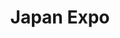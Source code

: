 ---
title: "Japan Expo"
address: "Somewhere"
postalCode: "75000"
city: "Paris"
label: "JE"
when: 2020-07-04
description: "Lorem ipsum dolor sit amet, consectetur adipiscing elit, sed do eiusmod tempor incididunt ut labore et dolore magna aliqua. Ut enim ad minim veniam, quis nostrud exercitation ullamco laboris nisi ut aliquip ex ea commodo consequat. Duis aute irure dolor in reprehenderit in voluptate velit esse cillum dolore eu fugiat nulla pariatur. Excepteur sint occaecat cupidatat non proident, sunt in culpa qui officia deserunt mollit anim id est laborum."
photos: ["https://encrypted-tbn0.gstatic.com/images?q=tbn:ANd9GcRaFQNNe-8V9IkxeC7SQXqTdzM6EicFFlBLVdPufFKlIRrxvgqF", "http://image.jeuxvideo.com/medias-md/149857/1498573055-6660-card.jpg"]
draft: true
important: true
association: "cinemots"
upcoming: false
archived: false
---
